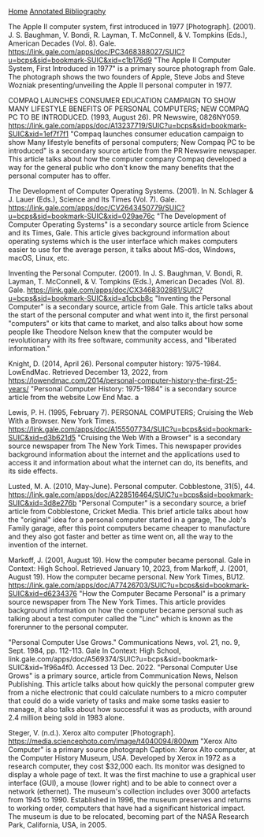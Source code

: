 [Home](index.md) [Annotated Bibliography](annotated_bibliography.md)

The Apple II computer system, first introduced in 1977 [Photograph]. (2001). J. S. Baughman, V. Bondi, R. Layman, T. McConnell, & V. Tompkins (Eds.), American Decades (Vol. 8). Gale. https://link.gale.com/apps/doc/PC3468388027/SUIC?u=bcps&sid=bookmark-SUIC&xid=c1b176d9
"The Apple II Computer System, First Introduced in 1977" is a primary source photograph from Gale. The photograph shows the two founders of Apple, Steve Jobs and Steve Wozniak presenting/unveiling the Apple II personal computer in 1977.

COMPAQ LAUNCHES CONSUMER EDUCATION CAMPAIGN TO SHOW MANY LIFESTYLE BENEFITS OF PERSONAL COMPUTERS; NEW COMPAQ PC TO BE INTRODUCED. (1993, August 26). PR Newswire, 0826NY059. https://link.gale.com/apps/doc/A13237719/SUIC?u=bcps&sid=bookmark-SUIC&xid=1ef7f7f1
"Compaq launches consumer education campaign to show Many lifestyle benefits of personal computers; New Compaq PC to be introduced" is a secondary source article from the PR Newswire newspaper. This article talks about how the computer company Compaq developed a way for the general public who don't know the many benefits that the personal computer has to offer.

The Development of Computer Operating Systems. (2001). In N. Schlager & J. Lauer (Eds.), Science and Its Times (Vol. 7). Gale. https://link.gale.com/apps/doc/CV2643450779/SUIC?u=bcps&sid=bookmark-SUIC&xid=029ae76c
"The Development of Computer Operating Systems" is a secondary source article from Science and its Times, Gale. This article gives background information about operating systems which is the user interface which makes computers easier to use for the average person, it talks about MS-dos, Windows, macOS, Linux, etc.

Inventing the Personal Computer. (2001). In J. S. Baughman, V. Bondi, R. Layman, T. McConnell, & V. Tompkins (Eds.), American Decades (Vol. 8). Gale. https://link.gale.com/apps/doc/CX3468302881/SUIC?u=bcps&sid=bookmark-SUIC&xid=a1cbcb8c
"Inventing the Personal Computer" is a secondary source, article from Gale. This article talks about the start of the personal computer and what went into it, the first personal "computers" or kits that came to market, and also talks about how some people like Theodore Nelson knew that the computer would be revolutionary with its free software, community access, and "liberated information."

Knight, D. (2014, April 26). Personal computer history: 1975-1984. LowEndMac. Retrieved December 13, 2022, from https://lowendmac.com/2014/personal-computer-history-the-first-25-years/
"Personal Computer History: 1975-1984" is a secondary source article from the website Low End Mac. a

Lewis, P. H. (1995, February 7). PERSONAL COMPUTERS; Cruising the Web With a Browser. New York Times. https://link.gale.com/apps/doc/A155507734/SUIC?u=bcps&sid=bookmark-SUIC&xid=d3b621d5
"Cruising the Web With a Browser" is a secondary source newspaper from The New York Times. This newspaper provides background information about the internet and the applications used to access it and information about what the internet can do, its benefits, and its side effects.

Lusted, M. A. (2010, May-June). Personal computer. Cobblestone, 31(5), 44. https://link.gale.com/apps/doc/A228516464/SUIC?u=bcps&sid=bookmark-SUIC&xid=3d8e276b
"Personal Computer" is a secondary source, a brief article from Cobblestone, Cricket Media. This brief article talks about how the "original" idea for a personal computer started in a garage, The Job's Family garage, after this point computers became cheaper to manufacture and they also got faster and better as time went on, all the way to the invention of the internet.

Markoff, J. (2001, August 19). How the computer became personal. Gale in Context: High School. Retrieved January 10, 2023, from Markoff, J. (2001, August 19). How the computer became personal. New York Times, BU12. https://link.gale.com/apps/doc/A77426703/SUIC?u=bcps&sid=bookmark-SUIC&xid=d6234376
"How the Computer Became Personal" is a primary source newspaper from The New York Times. This article provides background information on how the computer became personal such as talking about a test computer called the "Linc" which is known as the forerunner to the personal computer.

"Personal Computer Use Grows." Communications News, vol. 21, no. 9, Sept. 1984, pp. 112-113. Gale In Context: High School, link.gale.com/apps/doc/A569374/SUIC?u=bcps&sid=bookmark-SUIC&xid=1f96a4f0. Accessed 13 Dec. 2022. "Personal Computer Use Grows" is a primary source, article from Communication News, Nelson Publishing. This article talks about how quickly the personal computer grew from a niche electronic that could calculate numbers to a micro computer that could do a wide variety of tasks and make some tasks easier to manage, it also talks about how successful it was as products, with around 2.4 million being sold in 1983 alone.

Steger, V. (n.d.). Xerox alto computer [Photograph]. https://media.sciencephoto.com/image/t4040094/800wm
"Xerox Alto Computer" is a primary source photograph
Caption: Xerox Alto computer, at the Computer History Museum, USA. Developed by Xerox in 1972 as a research computer, they cost $32,000 each. Its monitor was designed to display a whole page of text. It was the first machine to use a graphical user interface (GUI), a mouse (lower right) and to be able to connect over a network (ethernet). The museum's collection includes over 3000 artefacts from 1945 to 1990. Established in 1996, the museum preserves and returns to working order, computers that have had a significant historical impact. The museum is due to be relocated, becoming part of the NASA Research Park, California, USA, in 2005.
